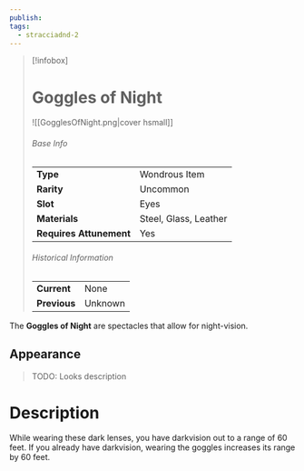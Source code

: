 ```yaml
---
publish: 
tags:
  - stracciadnd-2
---
```

> [!infobox]  
> # Goggles of Night
> ![[GogglesOfNight.png|cover hsmall]]
> ###### Base Info
> | | |
> |---|---|
> | **Type** | Wondrous Item |
> | **Rarity** | Uncommon |
> | **Slot** | Eyes |
> | **Materials** | Steel, Glass, Leather |
> | **Requires Attunement** | Yes |
> ###### Historical Information
> | | |
> |---|---|
> | **Current** | None |
> | **Previous** | Unknown |

The **Goggles of Night** are spectacles that allow for night-vision.
## Appearance
>TODO: Looks description
# Description
While wearing these dark lenses, you have darkvision out to a range of 60 feet. If you already have darkvision, wearing the goggles increases its range by 60 feet.